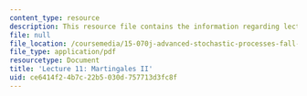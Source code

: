 ```yaml
---
content_type: resource
description: This resource file contains the information regarding lecture 11.
file: null
file_location: /coursemedia/15-070j-advanced-stochastic-processes-fall-2013/ce6414f24b7c22b5030d757713d3fc8f_MIT15_070JF13_Lec11.pdf
file_type: application/pdf
resourcetype: Document
title: 'Lecture 11: Martingales II'
uid: ce6414f2-4b7c-22b5-030d-757713d3fc8f
---
```

